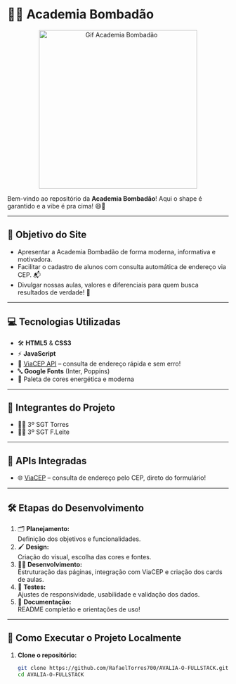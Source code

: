 # 🏋️‍♂️ Academia Bombadão

<div align="center">
  <img src="https://i.gifer.com/BFyk.gif" alt="Gif Academia Bombadão" width="360"/>
</div>

Bem-vindo ao repositório da **Academia Bombadão**! Aqui o shape é garantido e a vibe é pra cima! 😄💪

---

## 🎯 Objetivo do Site

- Apresentar a Academia Bombadão de forma moderna, informativa e motivadora.
- Facilitar o cadastro de alunos com consulta automática de endereço via CEP. 📬
- Divulgar nossas aulas, valores e diferenciais para quem busca resultados de verdade! 🥇

---

## 💻 Tecnologias Utilizadas

- 🛠️ **HTML5** & **CSS3**
- ⚡ **JavaScript**
- 🔗 [ViaCEP API](https://viacep.com.br) – consulta de endereço rápida e sem erro!
- 🔤 **Google Fonts** (Inter, Poppins)
- 🎨 Paleta de cores energética e moderna

---

## 👥 Integrantes do Projeto

- 👨‍💻 3º SGT Torres  
- 👨‍💻 3º SGT F.Leite

---

## 🔌 APIs Integradas

- 🌐 [ViaCEP](https://viacep.com.br) – consulta de endereço pelo CEP, direto do formulário!

---

## 🛠️ Etapas do Desenvolvimento

1. 🗂️ **Planejamento:**  
   Definição dos objetivos e funcionalidades.
2. 🖌️ **Design:**  
   Criação do visual, escolha das cores e fontes.
3. 👨‍💻 **Desenvolvimento:**  
   Estruturação das páginas, integração com ViaCEP e criação dos cards de aulas.
4. 🧪 **Testes:**  
   Ajustes de responsividade, usabilidade e validação dos dados.
5. 📖 **Documentação:**  
   README completão e orientações de uso!

---

## 🚀 Como Executar o Projeto Localmente

1. **Clone o repositório:**

   ```sh
   git clone https://github.com/RafaelTorres700/AVALIA-O-FULLSTACK.git
   cd AVALIA-O-FULLSTACK

